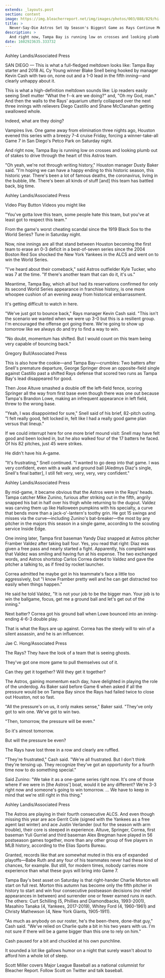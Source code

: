 ```yaml
--- 
extends: _layouts.post 
section: content 
image: https://img.bleacherreport.net/img/images/photos/003/888/829/hi-res-784f92ebbdfd46bb984130104591bbd7_crop_exact.jpg?w=1200&h=1200&q=75 
title: > 
  Never-Say-Die Astros Set Up Season's Biggest Game as Rays Continue Melting Down 
description: > 
  And right now, Tampa Bay is running low on crosses and looking plumb out of stakes to drive through the heart of this Astros team."I've heard about their comeback," said Astros outfielder Kyle Tucker, who was 7 at the time.Ashley Landis/Associated PressBy mid-game, it became obvious that the Astros were in the Rays' heads.One inning later, Tampa first baseman Yandy Diaz snapped at Astros pitcher Framber Valdez after taking ball four.Said Zunino: "We take it as a one-game series right now. 
date: 1602923635.333732 
--- 
```

Ashley Landis/Associated Press

SAN DIEGO — This is what a full-fledged meltdown looks like: Tampa Bay starter and 2018 AL Cy Young winner Blake Snell being hooked by manager Kevin Cash with two on, none out and a 1-0 lead in the fifth inning—and clearly unhappy about it.

This is what a high-definition meltdown sounds like: Lip readers easily seeing Snell mutter "What the f--k are we doing?" and, "Oh my God, man." And then the walls to the Rays' aquarium utterly collapsed over the next three innings with relievers Diego Castillo and Shane McClanahan getting swallowed whole.

Indeed, what are they doing?

Vampires live. One game away from elimination three nights ago, Houston evened this series with a breezy 7-4 cruise Friday, forcing a winner-take-all Game 7 in San Diego's Petco Park on Saturday night.

And right now, Tampa Bay is running low on crosses and looking plumb out of stakes to drive through the heart of this Astros team.

"Oh yeah, we're not through writing history," Houston manager Dusty Baker said. "I'm hoping we can have a happy ending to this historic season, this historic year. There's been a lot of famous deaths, the coronavirus, living in the bubble, life. There's been all kinds of stuff [and] this team has battled back, big time.

Ashley Landis/Associated Press

Video Play Button Videos you might like

"You've gotta love this team, some people hate this team, but you've at least got to respect this team."

From the game's worst cheating scandal since the 1919 Black Sox to the World Series? Tune in Saturday night.

Now, nine innings are all that stand between Houston becoming the first team to erase an 0-3 deficit in a best-of-seven series since the 2004 Boston Red Sox shocked the New York Yankees in the ALCS and went on to win the World Series.

"I've heard about their comeback," said Astros outfielder Kyle Tucker, who was 7 at the time. "If there's another team that can do it, it's us."

Meantime, Tampa Bay, which all but had its reservations confirmed for only its second World Series appearance in franchise history, is one more whoopee cushion of an evening away from historical embarrassment.

It's getting difficult to watch in here.

"We've just got to bounce back," Rays manager Kevin Cash said. "This isn't the scenario we wanted when we were up 3-0 but this is a resilient group. I'm encouraged the offense got going there. We're going to show up tomorrow like we always do and try to find a way to win.

"No doubt, momentum has shifted. But I would count on this team being very capable of bouncing back."

Gregory Bull/Associated Press

This is also how the cookie—and Tampa Bay—crumbles: Two batters after Snell's premature departure, George Springer drove an opposite-field single against Castillo past a shifted Rays defense that scored two runs as Tampa Bay's lead disappeared for good.

Then Jose Altuve smashed a double off the left-field fence, scoring Springer all the way from first base even though there was one out because Tampa's Brandon Lowe, making an infrequent appearance in left field, threw to the wrong base.

"Yeah, I was disappointed for sure," Snell said of his brief, 82-pitch outing. "I felt really good, felt locked in, felt like I had a really good game plan versus that lineup."

If we could interrupt here for one more brief mound visit: Snell may have felt good and been locked in, but he also walked four of the 17 batters he faced. Of his 82 pitches, just 45 were strikes.

He didn't have his A-game.

"It's frustrating," Snell continued. "I wanted to go deep into that game. I was very confident, even with a walk and ground ball [Aledmys Diaz's single, Snell's final batter], I still felt very, very, very, very confident."

Ashley Landis/Associated Press

By mid-game, it became obvious that the Astros were in the Rays' heads. Tampa catcher Mike Zunino, furious after striking out in the fifth, angrily snapped his bat in half over his thigh while returning to the dugout. Valdez was carving them up like Halloween pumpkins with his specialty, a curve that bends more than a jack-o'-lantern's toothy grin. He got 15 swings and misses via the curve—including Zunino's bat-breaker—the most by any pitcher in the majors this season in a single game, according to the scouting service Inside Edge.

One inning later, Tampa first baseman Yandy Diaz snapped at Astros pitcher Framber Valdez after taking ball four. Yes, you read that right: Diaz was given a free pass and nearly started a fight. Apparently, his complaint was that Valdez was smiling and having fun at his expense. The two exchanged words, and Astros shortstop Carlos Correa darted to Valdez and gave the pitcher a talking to, as if fired by rocket launcher.

Correa admitted he maybe got in his teammate's face a little too aggressively, but "I know Framber pretty well and he can get distracted too easily when things happen."

He said he told Valdez, "It is not your job to be the bigger man. Your job is to win the ballgame, focus, get me a ground ball and let's get out of the inning."

Next batter? Correa got his ground ball when Lowe bounced into an inning-ending 4-6-3 double play.

That is what the Rays are up against. Correa has the steely will to win of a silent assassin, and he is an influencer.

Jae C. Hong/Associated Press

The Rays? They have the look of a team that is seeing ghosts.

They've got one more game to pull themselves out of it.

Can they get it together? Will they get it together?

The Astros, gaining momentum each day, have delighted in playing the role of the underdog. As Baker said before Game 6 when asked if all the pressure would be on Tampa Bay since the Rays had failed twice to close out Houston, not so fast.

"All the pressure's on us, it only makes sense," Baker said. "They've only got to win one. We've got to win two.

"Then, tomorrow, the pressure will be even."

So it's almost tomorrow.

But will the pressure be even?

The Rays have lost three in a row and clearly are ruffled.

"They're frustrated," Cash said. "We're all frustrated. But I don't think they're tensing up. They recognize they've got an opportunity for a fourth time now to do something special."

Said Zunino: "We take it as a one-game series right now. It's one of those where if we were in [the Astros'] boat, would it be any different? We're 3-3 right now and someone's going to win tomorrow. … We have to keep in mind that we're still right in this thing."

Ashley Landis/Associated Press

The Astros are playing in their fourth consecutive ALCS. And even though missing this year are ace Gerrit Cole (signed with the Yankees as a free agent last winter) and ace Justin Verlander (out for the season with arm trouble), their core is steeped in experience. Altuve, Springer, Correa, first baseman Yuli Gurriel and third baseman Alex Bregman have played in 56 postseason games together, more than any other group of five players in MLB history, according to the Elias Sports Bureau.

Granted, records like that are somewhat muted in this era of expanded playoffs—Babe Ruth and any four of his teammates never had these kind of chances, for example. But still, for modern times, nobody carries more experience than what these guys will bring into Game 7.

Tampa Bay's best asset on Saturday is that right-hander Charlie Morton will start on full rest. Morton this autumn has become only the fifth pitcher in history to start and win four consecutive postseason decisions (no relief appearances in between) and surrender one or fewer earned runs in each. The others: Curt Schilling (5, Phillies and Diamondbacks, 1993-2001), Masahiro Tanaka (4, Yankees, 2017-2019), Whitey Ford (4, 1960-1961) and Christy Mathewson (4, New York Giants, 1905-1911).

"As much as anybody on our roster, he's the been-there, done-that guy," Cash said. "We've relied on Charlie quite a bit in his two years with us. I'm not sure if there will be a game bigger than this one to rely on him."

Cash paused for a bit and chuckled at his own punchline.

It sounded a lot like gallows humor on a night that surely wasn't about to afford him a whole lot of sleep.

Scott Miller covers Major League Baseball as a national columnist for Bleacher Report. Follow Scott on Twitter and talk baseball.